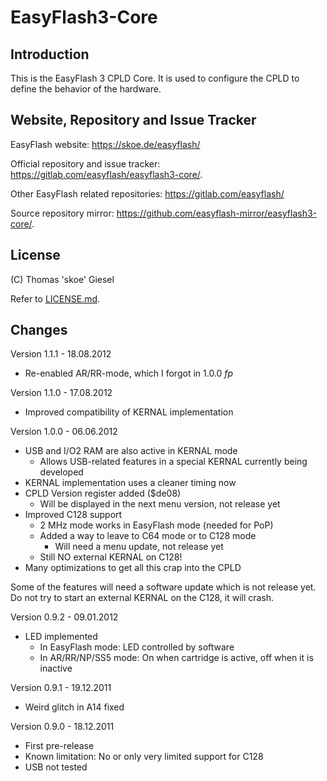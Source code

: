 # EasyFlash3-Core

## Introduction

This is the EasyFlash 3 CPLD Core. It is used to configure the CPLD
to define the behavior of the hardware.

## Website, Repository and Issue Tracker

EasyFlash website: https://skoe.de/easyflash/

Official repository and issue tracker:
https://gitlab.com/easyflash/easyflash3-core/.

Other EasyFlash related repositories:
https://gitlab.com/easyflash/

Source repository mirror:
https://github.com/easyflash-mirror/easyflash3-core/.

## License

(C) Thomas 'skoe' Giesel

Refer to [LICENSE.md](./LICENSE.md).

## Changes

Version 1.1.1 - 18.08.2012

- Re-enabled AR/RR-mode, which I forgot in 1.0.0 *fp*

Version 1.1.0 - 17.08.2012

- Improved compatibility of KERNAL implementation

Version 1.0.0 - 06.06.2012

- USB and I/O2 RAM are also active in KERNAL mode
  - Allows USB-related features in a special KERNAL currently being
    developed
- KERNAL implementation uses a cleaner timing now
- CPLD Version register added ($de08)
  - Will be displayed in the next menu version, not release yet
- Improved C128 support
  - 2 MHz mode works in EasyFlash mode (needed for PoP)
  - Added a way to leave to C64 mode or to C128 mode
    - Will need a menu update, not release yet
  - Still NO external KERNAL on C128!
- Many optimizations to get all this crap into the CPLD

Some of the features will need a software update which is not release yet.
Do not try to start an external KERNAL on the C128, it will crash.

Version 0.9.2 - 09.01.2012

- LED implemented
  - In EasyFlash mode: LED controlled by software
  - In AR/RR/NP/SS5 mode: On when cartridge is active, off when it is inactive

Version 0.9.1 - 19.12.2011

- Weird glitch in A14 fixed

Version 0.9.0 - 18.12.2011

- First pre-release
- Known limitation: No or only very limited support for C128
- USB not tested
